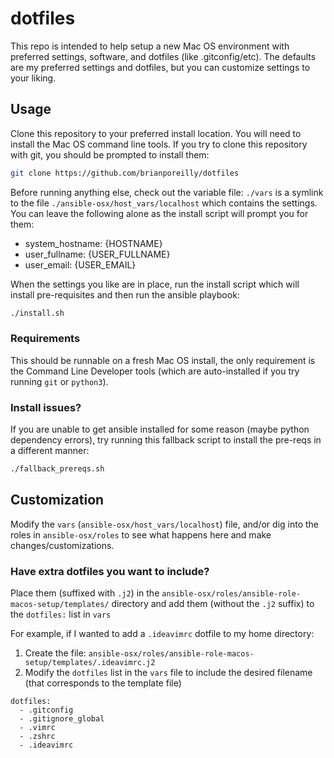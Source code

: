 # dotfiles

This repo is intended to help setup a new Mac OS environment with preferred settings, software, and dotfiles
(like .gitconfig/etc). The defaults are my preferred settings and dotfiles, 
but you can customize settings to your liking.

## Usage

Clone this repository to your preferred install location. You will need to install the Mac OS command line tools.
If you try to clone this repository with git, you should be prompted to install them:

```bash
git clone https://github.com/brianporeilly/dotfiles
```

Before running anything else, check out the variable file: `./vars` is a symlink to the file
`./ansible-osx/host_vars/localhost` which contains the settings. You can leave the following alone
as the install script will prompt you for them:

* system_hostname: {HOSTNAME}
* user_fullname: {USER_FULLNAME}
* user_email: {USER_EMAIL}

When the settings you like are in place, run the install script which will install pre-requisites and then run the
ansible playbook:

```bash
./install.sh
```

### Requirements

This should be runnable on a fresh Mac OS install, the only requirement is the Command Line Developer tools
(which are auto-installed if you try running `git` or `python3`).

### Install issues?

If you are unable to get ansible installed for some reason (maybe python dependency errors), try running this 
fallback script to install the pre-reqs in a different manner:

```bash
./fallback_prereqs.sh
```

## Customization

Modify the `vars` (`ansible-osx/host_vars/localhost`) file, and/or dig into the roles in
`ansible-osx/roles` to see what happens here and make changes/customizations.

### Have extra dotfiles you want to include?

Place them (suffixed with `.j2`) in the `ansible-osx/roles/ansible-role-macos-setup/templates/` directory
and add them (without the `.j2` suffix) to the `dotfiles:` list in `vars`

For example, if I wanted to add a `.ideavimrc` dotfile to my home directory:

1) Create the file: `ansible-osx/roles/ansible-role-macos-setup/templates/.ideavimrc.j2`
2) Modify the `dotfiles` list in the `vars` file to include the desired filename (that corresponds to the template file)
```
dotfiles:
  - .gitconfig
  - .gitignore_global
  - .vimrc
  - .zshrc
  - .ideavimrc
```